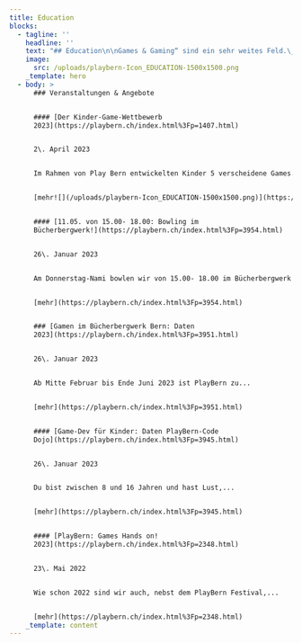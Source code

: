 ```yaml
---
title: Education
blocks:
  - tagline: ''
    headline: ''
    text: "## Education\n\nGames & Gaming“ sind ein sehr weites Feld.\_\_PlayBern\_beschäftigt sich ganzjährig und generationenübergreifend mit Gaming-Themen.\_ Wir veranstalten das ganze Jahr über Talks, Workshops oder Gaming-Nachmittage in Kooperation mit der\_[Erupt Gamelounge](http://erupt.ch/),\_[Bibliotheken Bern](https://www.kob.ch/)\_und anderen Veranstalter:innen. Manche Veranstaltungen sind auch über den\_[Fäger](https://www.faeger.ch/de/programm-4.html?faeger_filter_fulltext=playbern\\&faeger_filter_free_places=0\\&faeger_filter_age_range=\\&faeger_filter_period_range=\\&faeger_filter_period=\\&faeger_filter_weekend=\\&faeger_filter_duration=\\&faeger_filter_wheater_independent=1\\&faeger_filter_free_events=0\\&faeger_filter_culture_discount=0\\&filter_submit=1)\_ausgeschreiben.\n\nNatürlich finden auch entsprechende Anlässe auch während dem Festival statt!\n"
    image:
      src: /uploads/playbern-Icon_EDUCATION-1500x1500.png
    _template: hero
  - body: >
      ### Veranstaltungen & Angebote


      #### [Der Kinder-Game-Wettbewerb
      2023](https://playbern.ch/index.html%3Fp=1407.html)


      2\. April 2023


      Im Rahmen von Play Bern entwickelten Kinder 5 verscheidene Games....


      [mehr![](/uploads/playbern-Icon_EDUCATION-1500x1500.png)](https://playbern.ch/index.html%3Fp=1407.html)


      #### [11.05. von 15.00- 18.00: Bowling im
      Bücherbergwerk!](https://playbern.ch/index.html%3Fp=3954.html)


      26\. Januar 2023


      Am Donnerstag-Nami bowlen wir von 15.00- 18.00 im Bücherbergwerk auf...


      [mehr](https://playbern.ch/index.html%3Fp=3954.html)


      ### [Gamen im Bücherbergwerk Bern: Daten
      2023](https://playbern.ch/index.html%3Fp=3951.html)


      26\. Januar 2023


      Ab Mitte Februar bis Ende Juni 2023 ist PlayBern zu...


      [mehr](https://playbern.ch/index.html%3Fp=3951.html)


      #### [Game-Dev für Kinder: Daten PlayBern-Code
      Dojo](https://playbern.ch/index.html%3Fp=3945.html)


      26\. Januar 2023


      Du bist zwischen 8 und 16 Jahren und hast Lust,...


      [mehr](https://playbern.ch/index.html%3Fp=3945.html)


      #### [PlayBern: Games Hands on!
      2023](https://playbern.ch/index.html%3Fp=2348.html)


      23\. Mai 2022


      Wie schon 2022 sind wir auch, nebst dem PlayBern Festival,...


      [mehr](https://playbern.ch/index.html%3Fp=2348.html)
    _template: content
---
```









